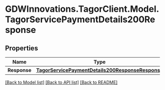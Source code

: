 # GDWInnovations.TagorClient.Model.TagorServicePaymentDetails200Response

## Properties

Name | Type | Description | Notes
------------ | ------------- | ------------- | -------------
**Response** | [**TagorServicePaymentDetails200ResponseResponse**](TagorServicePaymentDetails200ResponseResponse.md) |  | [optional] 

[[Back to Model list]](../README.md#documentation-for-models) [[Back to API list]](../README.md#documentation-for-api-endpoints) [[Back to README]](../README.md)

